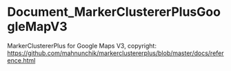 # Document_MarkerClustererPlusGoogleMapV3
MarkerClustererPlus for Google Maps V3, 
copyright: https://github.com/mahnunchik/markerclustererplus/blob/master/docs/reference.html
